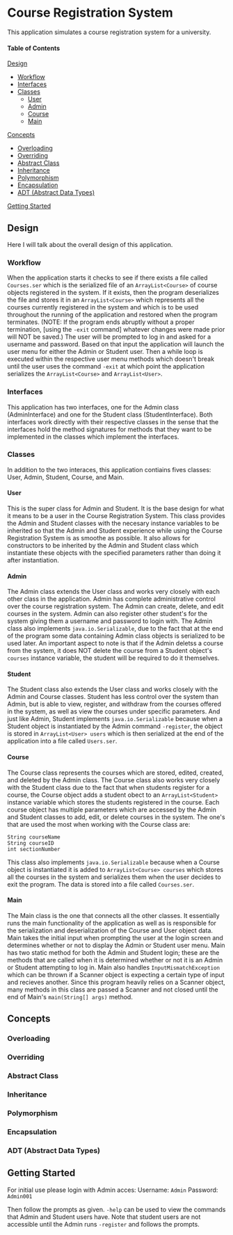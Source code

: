 # Course Registration System
This application simulates a course registration system for a university.

#### Table of Contents
[Design](https://github.com/juliansd/CourseRegistrationSystem#design)
* [Workflow](https://github.com/juliansd/CourseRegistrationSystem#workflow)
* [Interfaces](https://github.com/juliansd/CourseRegistrationSystem#interfaces)
* [Classes](https://github.com/juliansd/CourseRegistrationSystem#classes)
    * [User](https://github.com/juliansd/CourseRegistrationSystem#user)
    * [Admin](https://github.com/juliansd/CourseRegistrationSystem#admin)
    * [Course](https://github.com/juliansd/CourseRegistrationSystem#course)
    * [Main](https://github.com/juliansd/CourseRegistrationSystem#main)
    
[Concepts](https://github.com/juliansd/CourseRegistrationSystem#concepts)
* [Overloading](https://github.com/juliansd/CourseRegistrationSystem#overloading)
* [Overriding](https://github.com/juliansd/CourseRegistrationSystem#overriding)
* [Abstract Class](https://github.com/juliansd/CourseRegistrationSystem#abstract-class)
* [Inheritance](https://github.com/juliansd/CourseRegistrationSystem#inheritance)
* [Polymorphism](https://github.com/juliansd/CourseRegistrationSystem#polymorphism)
* [Encapsulation](https://github.com/juliansd/CourseRegistrationSystem#encapsulation)
* [ADT (Abstract Data Types)](https://github.com/juliansd/CourseRegistrationSystem#adt-(abstract-data-types))

[Getting Started](https://github.com/juliansd/CourseRegistrationSystem#getting-started)

## Design
Here I will talk about the overall design of this application.

### Workflow
When the application starts it checks to see if there exists a file called `Courses.ser` which is the serialized file of an `ArrayList<Course>` of course objects registered in the system.  If it exists, then the program deserializes the file and stores it in an `ArrayList<Course>` which represents all the courses currently registered in the system and which is to be used throughout the running of the application and restored when the program terminates.  (NOTE: If the program ends abruptly without a proper termination, [using the `-exit` command] whatever changes were made prior will NOT be saved.)  The user will be prompted to log in and asked for a username and password.  Based on that input the application will launch the user menu for either the Admin or Student user.  Then a while loop is executed within the respective user menu methods which doesn't break until the user uses the command `-exit` at which point the application serializes the `ArrayList<Course>` and `ArrayList<User>`.

### Interfaces
This application has two interfaces, one for the Admin class (AdminInterface) and one for the Student class (StudentInterface).  Both interfaces work directly with their respective classes in the sense that the interfaces hold the method signatures for methods that they want to be implemented in the classes which implement the interfaces.

### Classes
In addition to the two interaces, this application contiains fives classes: User, Admin,  Student, Course,  and Main.

#### User
This is the super class for Admin and Student.  It is the base design for what it means to be a user in the Course Registration System.  This class provides the Admin and Student classes with the necesary instance variables to be inherited so that the Admin and Student experience while using the Course Registration System is as smoothe as possible.  It also allows for constructors to be inherited by the Admin and Student class which instantiate these objects with the specified parameters rather than doing it after instantiation.

#### Admin
The Admin class extends the User class and works very closely with each other class in the application.  Admin has complete administrative control over the course registration system.  The Admin can create, delete, and edit courses in the system.  Admin can also register other student's for the system giving them a username and password to login with.  The Admin class also implements `java.io.Serializable`, due to the fact that at the end of the program some data containing Admin class objects is serialized to be used later.  An important aspect to note is that if the Admin deletss a course from the system, it does NOT delete the course from a Student object's `courses` instance variable, the student will be required to do it themselves.

#### Student
The Student class also extends the User class and works closely with the Admin and Course classes.  Student has less control over the system than Admin, but is able to view, register, and withdraw from the courses offered in the system, as well as view the courses under specific parameters.  And just like Admin, Student implements `java.io.Serializable` because when a Student object is instantiated by the Admin command `-register`, the object is stored in `ArrayList<User> users` which is then serialized at the end of the application into a file called `Users.ser`.

#### Course
The Course class represents the courses which are stored, edited, created, and deleted by the Admin class.  The Course class also works very closely with the Student class due to the fact that when students register for a course, the Course object adds a student obect to an `ArrayList<Student>` instance variable which stores the students registered in the course.  Each course object has multiple parameters which are accessed by the Admin and Student classes to add, edit, or delete courses in the system.  The one's that are used the most when working with the Course class are: <Enter>
```
String courseName
String courseID
int sectionNumber
```
This class also implements `java.io.Serializable` because when a Course object is instantiated it is added to `ArrayList<Course> courses` which stores all the courses in the system and serializes them when the user decides to exit the program.  The data is stored into a file called `Courses.ser`.

#### Main
The Main class is the one that connects all the other classes.  It essentially runs the main functionality of the application as well as is responsible for the serialization and deserialization of the Course and User object data.  Main takes the initial input when prompting the user at the login screen and determines whether or not to display the Admin or Student user menu.  Main has two static method for both the Admin and Student login; these are the methods that are called when it is determined whether or not it is an Admin or Student attempting to log in.  Main also handles `InputMismatchException` which can be thrown if a Scanner object is expecting a certain type of input and recieves another.  Since this program heavily relies on a Scanner object, many methods in this class are passed a Scanner and not closed until the end of Main's `main(String[] args)` method.

## Concepts

### Overloading
### Overriding
### Abstract Class
### Inheritance
### Polymorphism
### Encapsulation
### ADT (Abstract Data Types)

## Getting Started
For initial use please login with Admin acces:
Username: `Admin`
Password: `Admin001`

Then follow the prompts as given.  `-help` can be used to view the commands that Admin and Student users have.  Note that student users are not accessible until the Admin runs `-register` and follows the prompts.
